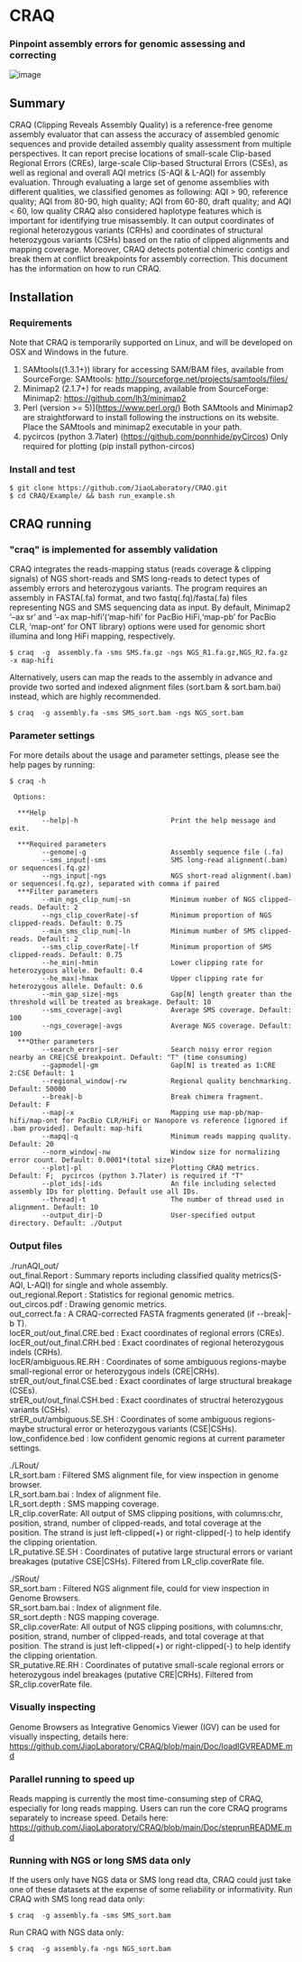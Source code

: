 # CRAQ
### Pinpoint assembly errors for genomic assessing and correcting
![image](https://github.com/JiaoLaboratory/CRAQ/blob/main/Doc/Fig.png)

## Summary
CRAQ (Clipping Reveals Assembly Quality) is a reference-free genome assembly evaluator that can assess the accuracy of assembled genomic sequences and provide detailed assembly quality assessment from multiple perspectives. It can report precise locations of small-scale Clip-based Regional Errors (CREs), large-scale Clip-based Structural Errors (CSEs), as well as regional and overall AQI metrics (S-AQI & L-AQI) for assembly evaluation. Through evaluating a large set of genome assemblies with different qualities, we classified genomes as following: AQI > 90, reference quality; AQI from 80-90, high quality; AQI from 60-80, draft quality; and AQI < 60, low quality CRAQ also considered haplotype features which is important for identifying true misassembly. It can output coordinates of regional heterozygous variants (CRHs) and coordinates of structural heterozygous variants (CSHs) based on the ratio of clipped alignments and mapping coverage. Moreover, CRAQ detects potential chimeric contigs and break them at conflict breakpoints for assembly correction. This document has the information on how to run CRAQ.

## Installation

### Requirements
Note that CRAQ is temporarily supported on Linux, and will be developed on OSX and Windows in the future.

1. SAMtools((1.3.1+)) library for accessing SAM/BAM files, available from SourceForge:
    SAMtools: http://sourceforge.net/projects/samtools/files/
2. Minimap2 (2.1.7+) for reads mapping, available from SourceForge:
    Minimap2: https://github.com/lh3/minimap2
3. Perl (version >= 5)](https://www.perl.org/)
Both SAMtools and Minimap2 are straightforward to install following the instructions on its website.
Place the SAMtools and minimap2 executable in your path.
4. pycircos (python 3.7later) (https://github.com/ponnhide/pyCircos) 
Only required for plotting (pip install python-circos)  
### Install and test

```
$ git clone https://github.com/JiaoLaboratory/CRAQ.git  
$ cd CRAQ/Example/ && bash run_example.sh
```

## CRAQ running
### "craq" is implemented for assembly validation
CRAQ integrates the reads-mapping status (reads coverage & clipping signals) of NGS short-reads and SMS long-reads to detect types of assembly errors and heterozygous variants. The program requires an assembly in FASTA(.fa) format, and two fastq(.fq)/fasta(.fa) files representing NGS and SMS sequencing data as input. By default, Minimap2 ‘–ax sr’ and  ‘–ax map-hifi’(‘map-hifi’ for PacBio HiFi,‘map-pb’ for PacBio CLR, ‘map-ont’ for ONT library) options were used for genomic short illumina and long HiFi mapping, respectively. 
```
$ craq  -g  assembly.fa -sms SMS.fa.gz -ngs NGS_R1.fa.gz,NGS_R2.fa.gz -x map-hifi
```
Alternatively, users can map the reads to the assembly in advance and provide two sorted and indexed alignment files (sort.bam & sort.bam.bai) instead, which are highly recommended.
```
$ craq  -g assembly.fa -sms SMS_sort.bam -ngs NGS_sort.bam 
```     
 

###  Parameter settings
For more details about the usage and parameter settings, please see the help pages by running:
```
$ craq -h
```
     Options:

      ***Help
            --help|-h                       Print the help message and exit.

      ***Required parameters
            --genome|-g                     Assembly sequence file (.fa)
            --sms_input|-sms                SMS long-read alignment(.bam) or sequences(.fq.gz)
            --ngs_input|-ngs                NGS short-read alignment(.bam) or sequences(.fq.gz), separated with comma if paired
      ***Filter parameters
            --min_ngs_clip_num|-sn          Minimum number of NGS clipped-reads. Default: 2
            --ngs_clip_coverRate|-sf        Minimum proportion of NGS clipped-reads. Default: 0.75
            --min_sms_clip_num|-ln          Minimum number of SMS clipped-reads. Default: 2
            --sms_clip_coverRate|-lf        Minimum proportion of SMS clipped-reads. Default: 0.75
            --he_min|-hmin                  Lower clipping rate for heterozygous allele. Default: 0.4
            --he_max|-hmax                  Upper clipping rate for heterozygous allele. Default: 0.6
            --min_gap_size|-mgs             Gap[N] length greater than the threshold will be treated as breakage. Default: 10
            --sms_coverage|-avgl            Average SMS coverage. Default: 100
            --ngs_coverage|-avgs            Average NGS coverage. Default: 100
      ***Other parameters
            --search_error|-ser             Search noisy error region nearby an CRE|CSE breakpoint. Default: "T" (time consuming)
            --gapmodel|-gm                  Gap[N] is treated as 1:CRE 2:CSE Default: 1
            --regional_window|-rw           Regional quality benchmarking. Default: 50000
            --break|-b                      Break chimera fragment. Default: F
            --map|-x                        Mapping use map-pb/map-hifi/map-ont for PacBio CLR/HiFi or Nanopore vs reference [ignored if .bam provided]. Default: map-hifi
            --mapq|-q                       Minimum reads mapping quality. Default: 20
            --norm_window|-nw               Window size for normalizing error count. Default: 0.0001*(total size)
            --plot|-pl                      Plotting CRAQ metrics. Default: F;  pycircos (python 3.7later) is required if "T"
            --plot_ids|-ids                 An file including selected assembly IDs for plotting. Default use all IDs.                       
            --thread|-t                     The number of thread used in alignment. Default: 10
            --output_dir|-D                 User-specified output directory. Default: ./Output

### Output files  
./runAQI_out/  
out_final.Report : Summary reports including classified  quality metrics(S-AQI, L-AQI) for single and whole assembly.  
out_regional.Report : Statistics for regional genomic metrics.  
out_circos.pdf : Drawing genomic metrics.  
out_correct.fa : A CRAQ-corrected FASTA fragments generated (if --break|-b T).  
locER_out/out_final.CRE.bed	: Exact coordinates of regional errors (CREs).  
locER_out/out_final.CRH.bed     : Exact coordinates of regional heterozygous indels (CRHs).  
locER/ambiguous.RE.RH : Coordinates of some ambiguous regions-maybe small-regional error or heterozygous indels (CRE|CRHs).  
strER_out/out_final.CSE.bed	: Exact coordinates of large structural breakage (CSEs).  
strER_out/out_final.CSH.bed	: Exact coordinates of structral heterozygous variants (CSHs).  
strER_out/ambiguous.SE.SH : Coordinates of some ambiguous regions-maybe structural error or heterozygous variants (CSE|CSHs).  
low_confidence.bed : low confident genomic regions at current parameter settings.  

./LRout/  
LR_sort.bam	: Filtered SMS alignment file, for view inspection in genome browser.  
LR_sort.bam.bai	: Index of alignment file.  
LR_sort.depth	: SMS mapping coverage.  
LR_clip.coverRate: All output of SMS clipping positions, with columns:chr, position, strand, number of clipped-reads, and total coverage at the position. The strand is just left-clipped(+) or right-clipped(-) to help identify the clipping orientation.  
LR_putative.SE.SH  : Coordinates of putative large structural errors or variant breakages (putative CSE|CSHs). Filtered from LR_clip.coverRate file.  

./SRout/  
SR_sort.bam     : Filtered NGS alignment file, could for view inspection in Genome Browsers.  
SR_sort.bam.bai : Index of alignment file.  
SR_sort.depth   : NGS mapping coverage.  
SR_clip.coverRate: All output of NGS clipping positions, with columns:chr, position, strand, number of clipped-reads, and total coverage at that position. The strand is just left-clipped(+) or right-clipped(-) to help identify the clipping orientation.  
SR_putative.RE.RH	: Coordinates of putative small-scale regional errors or heterozygous indel breakages (putative CRE|CRHs). Filtered from SR_clip.coverRate file.  

### Visually inspecting
Genome Browsers as Integrative Genomics Viewer (IGV) can be used for visually inspecting, details here: https://github.com/JiaoLaboratory/CRAQ/blob/main/Doc/loadIGVREADME.md

### Parallel running to speed up
Reads mapping is currently the most time-consuming step of CRAQ, especially for long reads mapping. Users can run the core CRAQ programs separately to increase speed. Details here: https://github.com/JiaoLaboratory/CRAQ/blob/main/Doc/steprunREADME.md  
### Running with NGS or long SMS data only
If the users only have NGS data or SMS long read dta, CRAQ could just take one of these datasets at the expense of some reliability or informativity.
Run CRAQ with SMS long read data only:  
```
$ craq  -g assembly.fa -sms SMS_sort.bam
```     
Run CRAQ with NGS data only:
```
$ craq  -g assembly.fa -ngs NGS_sort.bam
```     
